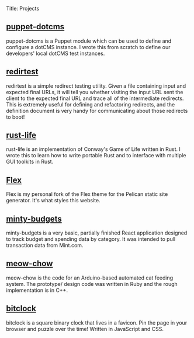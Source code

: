 Title: Projects

## [puppet-dotcms](https://github.com/lucidmachine/puppet-dotcms)

puppet-dotcms is a Puppet module which can be used to define and configure a dotCMS instance. I wrote this from scratch to define our developers' local dotCMS test instances.

## [redirtest](https://gitlab.msu.edu/canr/redirtest)

redirtest is a simple redirect testing utility. Given a file containing input and expected final URLs, it will tell you whether visiting the input URL sent the client to the expected final URL and trace all of the intermediate redirects. This is extremely useful for defining and refactoring redirects, and the definition document is very handy for communicating about those redirects to boot!

## [rust-life](https://github.com/lucidmachine/rust-life)

rust-life is an implementation of Conway's Game of Life written in Rust. I wrote this to learn how to write portable Rust and to interface with multiple GUI toolkits in Rust.

## [Flex](https://github.com/lucidmachine/Flex)

Flex is my personal fork of the Flex theme for the Pelican static site generator. It's what styles this website.

## [minty-budgets](https://github.com/lucidmachine/minty-budgets)

minty-budgets is a very basic, partially finished React application designed to track budget and spending data by category. It was intended to pull transaction data from Mint.com.

## [meow-chow](https://github.com/lucidmachine/meow-chow)

meow-chow is the code for an Arduino-based automated cat feeding system. The prototype/ design code was written in Ruby and the rough implementation is in C++.

## [bitclock](https://github.com/lucidmachine/bitclock)

bitclock is a square binary clock that lives in a favicon. Pin the page in your browser and puzzle over the time! Written in JavaScript and CSS.